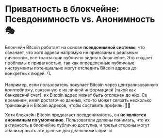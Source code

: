 # Приватность в блокчейне: Псевдонимность vs. Анонимность 🎭

Блокчейн Bitcoin работает на основе **псевдонимной системы**, что означает, что хотя адреса напрямую не привязаны к реальным личностям, все транзакции публично видны в блокчейне. Это создает проблемы с приватностью, так как определенные публичные инструменты потенциально могут отследить Bitcoin адреса до конкретных людей. 🔍

Например, если пользователь покупает Bitcoin через централизованную криптобиржу, связанную с их личной информацией (такой как банковский счет), их Bitcoin адрес может быть отслежен до них. Со временем, имея достаточно данных, кто-то может связать несколько транзакций и Bitcoin адресов, чтобы составить профиль. 🧑‍💻

Хотя блокчейн Bitcoin предлагает псевдонимность, он **не является анонимным по умолчанию**. Пользователи должны понимать, что их активность в блокчейне публично доступна, и третьи стороны могут анализировать эти данные для деанонимизации. 📊
